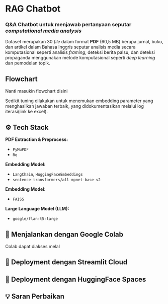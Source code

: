 
# RAG Chatbot

### Q&A Chatbot untuk menjawab pertanyaan seputar *computational media analysis*

Dataset merupakan 30 *file* dalam format **PDF** (60,5 MB) berupa jurnal, buku, dan artikel dalam Bahasa Inggris seputar analisis media secara komputasional seperti analisis *framing*, deteksi berita palsu, dan deteksi propaganda menggunakan metode komputasional seperti *deep learning* dan pemodelan topik.



## Flowchart
Nanti masukin flowchart disini

Sedikit tuning dilakukan untuk menemukan embedding parameter yang menghasilkan jawaban terbaik, yang didokumentasikan melalui log iterasi(link ke excel).
## ⚙️ Tech Stack

**PDF Extraction & Preprocess:** 
- `PyMuPDF`
- `Re`

**Embedding Model:**
- `LangChain`, `HuggingFaceEmbeddings`
- `sentence-transformers/all-mpnet-base-v2`

**Embedding Model:**
- `FAISS`

**Large Language Model (LLM):**
- `google/flan-t5-large`




## 📙 Menjalankan dengan Google Colab
Colab dapat diakses melal
## 🔄 Deployment dengan Streamlit Cloud
## 🔄 Deployment dengan HuggingFace Spaces
## 💡 Saran Perbaikan
